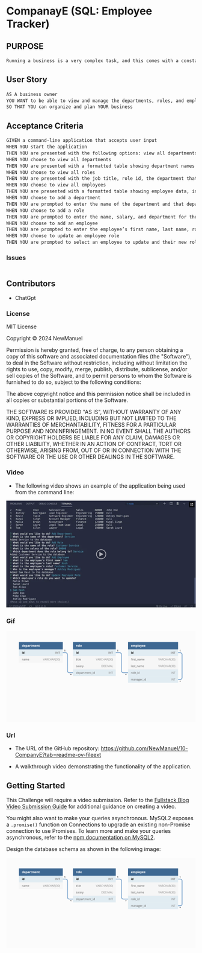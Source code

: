 # CompanayE (SQL: Employee Tracker)



## PURPOSE

```bash
Running a business is a very complex task, and this comes with a constant demand in oversight on every aspect of life. This application makes this process of managing departments, staff, and their postions simple with a better process on organization.Developers frequently have to create interfaces that allow non-developers to easily view and interact with information stored in databases (which is labeled as CMS <content management systems>). This application uses the [MySQL2 package](https://www.npmjs.com/package/mysql2) to connect to your MySQL database and perform queries, and the [Inquirer package](https://www.npmjs.com/package/inquirer/v/8.2.4) to interact with the user via the command line.
```

## User Story

```md
AS A business owner
YOU WANT to be able to view and manage the departments, roles, and employees in YOUR company
SO THAT YOU can organize and plan YOUR business
```

## Acceptance Criteria

```md
GIVEN a command-line application that accepts user input
WHEN YOU start the application
THEN YOU are presented with the following options: view all departments, view all roles, view all employees, add a department, add a role, add an employee, and update an employee role
WHEN YOU choose to view all departments
THEN YOU are presented with a formatted table showing department names and department ids
WHEN YOU choose to view all roles
THEN YOU are presented with the job title, role id, the department that role belongs to, and the salary for that role
WHEN YOU choose to view all employees
THEN YOU are presented with a formatted table showing employee data, including employee ids, first names, last names, job titles, departments, salaries, and managers that the employees report to
WHEN YOU choose to add a department
THEN YOU are prompted to enter the name of the department and that department is added to the database
WHEN YOU choose to add a role
THEN YOU are prompted to enter the name, salary, and department for the role and that role is added to the database
WHEN YOU choose to add an employee
THEN YOU are prompted to enter the employee’s first name, last name, role, and manager, and that employee is added to the database
WHEN YOU choose to update an employee role
THEN YOU are prompted to select an employee to update and their new role and this information is updated in the database 
```
### Issues

```

```

## Contributors 

* ChatGpt

### License

MIT License

Copyright © 2024 NewManuel

Permission is hereby granted, free of charge, to any person obtaining a copy
of this software and associated documentation files (the "Software"), to deal
in the Software without restriction, including without limitation the rights
to use, copy, modify, merge, publish, distribute, sublicense, and/or sell
copies of the Software, and to permit persons to whom the Software is
furnished to do so, subject to the following conditions:

The above copyright notice and this permission notice shall be included in all
copies or substantial portions of the Software.

THE SOFTWARE IS PROVIDED "AS IS", WITHOUT WARRANTY OF ANY KIND, EXPRESS OR
IMPLIED, INCLUDING BUT NOT LIMITED TO THE WARRANTIES OF MERCHANTABILITY,
FITNESS FOR A PARTICULAR PURPOSE AND NONINFRINGEMENT. IN NO EVENT SHALL THE
AUTHORS OR COPYRIGHT HOLDERS BE LIABLE FOR ANY CLAIM, DAMAGES OR OTHER
LIABILITY, WHETHER IN AN ACTION OF CONTRACT, TORT OR OTHERWISE, ARISING FROM,
OUT OF OR IN CONNECTION WITH THE SOFTWARE OR THE USE OR OTHER DEALINGS IN THE
SOFTWARE.

### Video

* The following video shows an example of the application being used from the command line:

[![A video thumbnail shows the command-line employee management application with a play button overlaying the view.](./public/images/12-sql-homework-video-thumbnail.png)](https://2u-20.wistia.com/medias/2lnle7xnpk)

### Gif

![Descrition of file.gif image.](./public/images/12-sql-homework-demo-01.png)

### Url

* The URL of the GitHub repository: https://github.com/NewManuel/10-CompanyE?tab=readme-ov-fileext

* A walkthrough video demonstrating the functionality of the application.



## Getting Started

This Challenge will require a video submission. Refer to the [Fullstack Blog Video Submission Guide](https://coding-boot-camp.github.io/full-stack/computer-literacy/video-submission-guide) for additional guidance on creating a video.


You might also want to make your queries asynchronous. MySQL2 exposes a `.promise()` function on Connections to upgrade an existing non-Promise connection to use Promises. To learn more and make your queries asynchronous, refer to the [npm documentation on MySQL2](https://www.npmjs.com/package/mysql2).

Design the database schema as shown in the following image:

![Database schema includes tables labeled “employee,” role,” and “department.”](./Assets/12-sql-homework-demo-01.png)